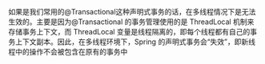 如果是我们常用的@Transactional这种声明式事务的话，在多线程情况下是无法生效的。主要是因为@Transactional 的事务管理使用的是 ThreadLocal 机制来存储事务上下文，而 ThreadLocal 变量是线程隔离的，即每个线程都有自己的事务上下文副本。因此，在多线程环境下，Spring 的声明式事务会“失效”，即新线程中的操作不会被包含在原有的事务中